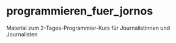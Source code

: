 # programmieren_fuer_jornos
Material zum 2-Tages-Programmier-Kurs für Journalistinnen und Journalisten
